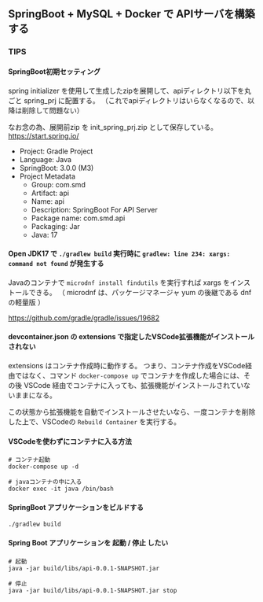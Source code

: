## SpringBoot + MySQL + Docker で APIサーバを構築する

### TIPS

#### SpringBoot初期セッティング
spring initializer を使用して生成したzipを展開して、apiディレクトリ以下を丸ごと spring_prj に配置する。
（これでapiディレクトリはいらなくなるので、以降は削除して問題ない）

なお念の為、展開前zip を init_spring_prj.zip として保存している。
https://start.spring.io/

- Project: Gradle Project
- Language: Java
- SpringBoot: 3.0.0 (M3)
- Project Metadata
  - Group: com.smd
  - Artifact: api
  - Name: api
  - Description: SpringBoot For API Server
  - Package name: com.smd.api
  - Packaging: Jar
  - Java: 17

#### Open JDK17 で `./gradlew build` 実行時に `gradlew: line 234: xargs: command not found` が発生する

Javaのコンテナで `microdnf install findutils` を実行すれば xargs をインストールできる。
（ microdnf は、パッケージマネージャ yum の後継である dnf の軽量版 ）

https://github.com/gradle/gradle/issues/19682

#### devcontainer.json の extensions で指定したVSCode拡張機能がインストールされない

extensions はコンテナ作成時に動作する。
つまり、コンテナ作成をVSCode経由ではなく、コマンド `docker-compose up` でコンテナを作成した場合には、その後 VSCode 経由でコンテナに入っても、拡張機能がインストールされていないままになる。

この状態から拡張機能を自動でインストールさせたいなら、一度コンテナを削除した上で、VSCodeの `Rebuild Container` を実行する。

#### VSCodeを使わずにコンテナに入る方法

```
# コンテナ起動
docker-compose up -d

# javaコンテナの中に入る
docker exec -it java /bin/bash
```

#### SpringBoot アプリケーションをビルドする

```
./gradlew build
```

#### Spring Boot アプリケーションを 起動 / 停止 したい

```
# 起動
java -jar build/libs/api-0.0.1-SNAPSHOT.jar

# 停止
java -jar build/libs/api-0.0.1-SNAPSHOT.jar stop
```
